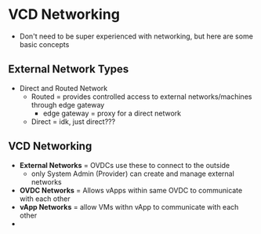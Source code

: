 # VCD Networking
- Don't need to be super experienced with networking, but here are some basic concepts
## External Network Types
- Direct and Routed Network
	- Routed = provides controlled access to external networks/machines through edge gateway
		- edge gateway = proxy for a direct network
	- Direct = idk, just direct???
## VCD Networking
- **External Networks** = OVDCs use these to connect to the outside
	- only System Admin (Provider) can create and manage external networks
- **OVDC Networks** = Allows vApps within same OVDC to communicate with each other
- **vApp Networks** = allow VMs withn vApp to communicate with each other
- 